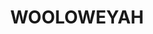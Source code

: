 ---
lastmod: '2025-04-06T06:05:20+00:00'
latitude: -29.484556
layout: suburb
longitude: 153.334228
postcode: '2464'
state: NSW
title: WOOLOWEYAH
url: /nsw/wooloweyah/
---